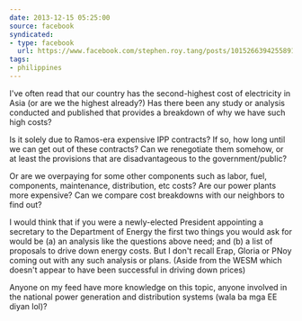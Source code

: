 ```yaml
---
date: 2013-12-15 05:25:00
source: facebook
syndicated:
- type: facebook
  url: https://www.facebook.com/stephen.roy.tang/posts/10152663942558912
tags:
- philippines
---
```


I've often read that our country has the second-highest cost of electricity in Asia (or are we the highest already?) Has there been any study or analysis conducted and published that provides a breakdown of why we have such high costs?

Is it solely due to Ramos-era expensive IPP contracts? If so, how long until we can get out of these contracts? Can we renegotiate them somehow, or at least the provisions that are disadvantageous to the government/public?

Or are we overpaying for some other components such as labor, fuel, components, maintenance, distribution, etc costs? Are our power plants more expensive? Can we compare cost breakdowns with our neighbors to find out?

I would think that if you were a newly-elected President appointing a secretary to the Department of Energy the first two things you would ask for would be (a) an analysis like the questions above need; and (b) a list of proposals to drive down energy costs. But I don't recall Erap, Gloria or PNoy coming out with any such analysis or plans. (Aside from the WESM which doesn't appear to have been successful in driving down prices)

Anyone on my feed have more knowledge on this topic, anyone involved in the national power generation and distribution systems (wala ba mga EE diyan lol)?